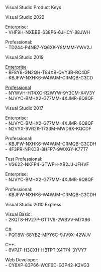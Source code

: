 Visual Studio Product Keys

Visual Studio 2022

Enterprise:  <br/>
	- VHF9H-NXBBB-638P6-6JHCY-88JWH <br/>

Professional:  <br/>
	- TD244-P4NB7-YQ6XK-Y8MMM-YWV2J <br/>


Visual Studio 2019

[Enterprise](https://visualstudio.microsoft.com/fr/thank-you-downloading-visual-studio/?sku=Enterprise&rel=16) <br/>
	- BF8Y8-GN2QH-T84XB-QVY3B-RC4DF <br/>
	- KBJFW-NXHK6-W4WJM-CRMQB-G3CD  <br/>


[Professional](https://visualstudio.microsoft.com/fr/thank-you-downloading-visual-studio/?sku=Professional&rel=16) <br/>
	- NYWVH-HT4XC-R2WYW-9Y3CM-X4V3Y <br/>
	- NJVYC-BMHX2-G77MM-4XJMR-6Q8QF  <br/>



Visual Studio 2017

Enterprise:  <br/>
	- NJVYC-BMHX2-G77MM-4XJMR-6Q8QF <br/>
	- N2VYX-9VR2K-T733M-MWD9X-KQCDF <br/>


Professional:  <br/>
	- KBJFW-NXHK6-W4WJM-CRMQB-G3CDH <br/>
	- 4F3PR-NFKDB-8HFP7-9WXGY-K77T7 <br/>


Test Professional:  <br/>
	- VG622-NKFP4-GTWPH-XB2JJ-JFHVF <br/>


Enterprise:  <br/>
	- NJVYC-BMHX2-G77MM-4XJMR-6Q8QF <br/>


Professional:  <br/>
	- KBJFW-NXHK6-W4WJM-CRMQB-G3CDH <br/>



Visual Studio 2010 Express

Visual Basic:  <br/>
	- 2KQT8-HV27P-GTTV9-2WBVV-M7X96 <br/>


C#:  <br/>
	- PQT8W-68YB2-MPY6C-9JV9X-42WJV <br/>


C++:  <br/>
	- 6VPJ7-H3CXH-HBTPT-X4T74-3YVY7 <br/>


Web Developer:  <br/>
	- CY8XP-83P66-WCF9D-G3P42-K2VG3 <br/>